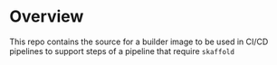 # Overview
This repo contains the source for a builder image to be used in CI/CD pipelines to support steps of a pipeline that require `skaffold`
